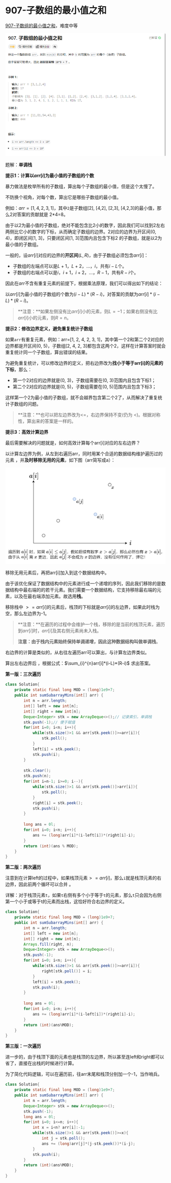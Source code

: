 # 907-子数组的最小值之和

[907-子数组的最小值之和](https://leetcode.cn/problems/sum-of-subarray-minimums/description/)，难度中等

![image-20231127233207122](https://raw.githubusercontent.com/lqyspace/mypic/master/PicBed202311272333381.png)

题解：**单调栈**

**提示1：计算以$arr[i]$为最小值的子数组的个数**

暴力做法是枚举所有的子数组，算出每个子数组的最小值，但是这个太慢了。

不防换个视角，对每个数，算出它是哪些子数组的最小值。

例如：$arr=[1,4,2,3,1]$，其中`2`是子数组[2], [4,2], [2,3], [4,2,3]的最小值，那么2对答案的贡献就是 2*4=8。

由于以2为最小值的子数组，绝对不能包含比2小的数字，因此我们可以找到2左右两侧比它小的数字的下标，从而确定子数组的边界。2对应的边界为开区间(0, 4)，即闭区间[1, 3]，只要闭区间[1, 3]范围内且包含下标2 的子数组，就是以2为最小值的子数组。

一般的，设$arr[i]$对应的边界的**开区间**$(L, R)$，由于子数组必须包含$arr[i]$：

- 子数组的左端点可以是$L+1$，$L+2$，$\dots$，$i$，共有$i-L$个。
- 子数组的右端点可以是$i$，$i+1$，$i+2$，$\dots$，$R-1$，共有$R-i$个。

因此在$arr$不含有重复元素的前提下，根据乘法原理，我们可以得出如下的结论：

以$arr[i]$为最小值的子数组的个数为$(i-L)*(R-i)$，对答案的贡献为$arr[i]*(i-L)*(R-i)$。

> **注意：**如果左侧没有比$arr[i]$小的元素，则$L=-1$；如果右侧没有比$arr[i]$小的元素，则$R=n$。



**提示2：修改边界定义，避免重复统计子数组**

如果`arr`有重复元素，例如：arr=[1, 2, 4, 2, 3, 1]，其中第一个2和第二个2对应的边界都是开区间(0, 5)，子数组[2, 4, 2, 3]都包含这两个2，这样在计算答案时就会重复统计同一个子数组，算出错误的结果。

为避免重复统计，可以修改边界的定义，把右边界改为**找小于等于arr[i]的元素的下标**，那么：

- 第一个2对应的边界就是(0, 3)，子数组需要在(0, 3)范围内且包含下标1；
- 第二个2对应的边界就是(0, 5)，子数组需要在(0, 5)范围内且包含下标3；

这样第一个2为最小值的子数组，就不会越界包含第二个2了，从而解决了重复统计子数组的问题。

> **注意：**也可以把左边界改为<=，右边界保持不变(仍为 <)。根据对称性，算出来的答案是一样的。



**提示3：高效计算边界**

最后需要解决的问题就是，如何高效计算每个arr[i]对应的左右边界？

以计算左边界为例，从左到右遍历arr，同时用某个合适的数据结构维护遍历过的元素 ，并**及时移除无用的元素**，如下图（arr简写成a）：

![image-20231127235925893](https://raw.githubusercontent.com/lqyspace/mypic/master/PicBed202311272359794.png)

移除无用元素后，再把arr[i]加入到这个数据结构中。

由于该优化保证了数据结构中的元素进行成一个递增的序列，因此我们移除的是数据结构中最右端的的若干元素。我们需要一个数据结构，它支持移除最右端的元素，以及在最右端添加元素。故选用**栈**。

移除栈中 $>= arr[i]$的元素后，栈顶的下标就是$arr[i]$的左边界，如果此时栈为空，那么左边界为-1。

> **注意：**在遍历的过程中会维护一个栈，移除的是当前的栈顶元素，遍历到$arr[i]$时，$arr[i]$及其右侧元素尚未入栈。
>
> **注意：**由于栈内元素始终保持单调递增，因此这种数据结构叫做**单调栈**。

右边界的计算是类似的，从右往左遍历arr可以算出，与计算左边界类似。

算出左右边界后 ，根据公式：$\sum_{i}^{n}arr[i]*(i-L)*(R-i)$ 求出答案。



**第一版：三次遍历**

```java
class Solution{
    private static final long MOD = (long)1e9+7;
    public int sumSubarrayMins(int[] arr) {
        int n = arr.length;
        int[] left = new int[n];
        int[] right = new int[n];
        Deque<Integer> stk = new ArrayDeque<>();// 记录索引，单调栈
        stk.push(-1);// 便于赋值
        for(int i=0; i<n; i++){
            while(stk.size()>1 && arr[stk.peek()]>=arr[i]){
                stk.poll();
            }
            left[i] = stk.peek();
            stk.push(i);
        }
        
        stk.clear();
        stk.push(n);
        for(int i=n-1; i>=0; i--){
            while(stk.size()>1 && arr[stk.peek()]>arr[i]){
                stk.poll();
            }
            right[i] = stk.peek();
            stk.push(i);
        }
        
        long ans = 0l;
        for(int i=0; i<n; i++){
            ans += (long)arr[i]*(i-left[i])*(right[i]-i);
        }
        return (int)(ans % MOD);
    }
}
```



**第二版：两次遍历**

注意到在计算left的过程中，如果栈顶元素$>=arr[i]$，那么`i`就是栈顶元素的右边界，因此前两个循环可以合并 。

详解：对于栈顶元素`t`，如果`t`右侧有多个小于等于`t`的元素，那么`t`只会因为右侧第一个小于或等于t的元素而出栈，这恰好符合右边界的定义。

```java
class Solution{
    private static final long MOD = (long)1e9+7;
    public int sumSubarrayMins(int[] arr) {
        int n = arr.length;
        int[] left = new int[n];
        int[] right = new int[n];
        Arrays.fill(right, n);
        Deque<Integer> stk = new ArrayDeque<>();
        stk.push(-1);
        for(int i=0; i<n; i++){
            while(stk.size()>1 && arr[stk.peek()]>=arr[i]){
                right[stk.poll()] = i;
            }
            left[i] = stk.peek();
            stk.push(i);
        }
        
        long ans = 0l;
        for(int i=0; i<n; i++){
            ans += (long)arr[i]*(i-left[i])*(right[i]-i);
        }
        return (int)(ans%MOD);
    }
}
```



**第三版：一次遍历**

进一步的，由于栈顶下面的元素也是栈顶的左边界，所以甚至连left和right都可以省了，直接在出栈的时候进行计算。

为了简化代码逻辑，可以在遍历前，往arr末尾和栈顶分别加一个-1，当作哨兵。

```java
class Solution{
    private static final long MOD = (long)1e9+7;
    public int sumSubarrayMins(int[] arr) {
        int n = arr.length;
        Deque<Integer> stk = new ArrayDeque<>();
        stk.push(-1);
        long ans = 0l;
        for(int i=0; i<=n; i++){
            int x = i<n? arr[i]:-1;
            while(stk.size()>1 && arr[stk.peek()]>=x){
                int j = stk.poll();
                ans += (long)arr[j]*(j-stk.peek())*(i-j);
            }
            stk.push(i);
        }
        return (int)(ans%MOD);
    }
}
```